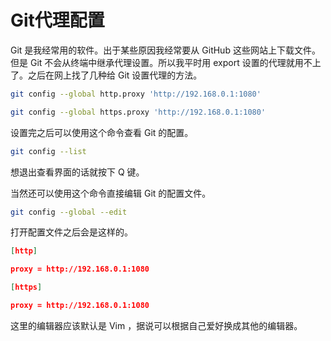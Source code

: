 # Git代理配置



Git 是我经常用的软件。出于某些原因我经常要从 GitHub 这些网站上下载文件。但是 Git 不会从终端中继承代理设置。所以我平时用 export 设置的代理就用不上了。之后在网上找了几种给 Git 设置代理的方法。

```bash
git config --global http.proxy 'http://192.168.0.1:1080'

git config --global https.proxy 'http://192.168.0.1:1080'
```

设置完之后可以使用这个命令查看 Git 的配置。

```bash
git config --list
```

想退出查看界面的话就按下 Q 键。

当然还可以使用这个命令直接编辑 Git 的配置文件。

```bash
git config --global --edit
```

打开配置文件之后会是这样的。

```json
[http]

proxy = http://192.168.0.1:1080

[https]

proxy = http://192.168.0.1:1080
```

这里的编辑器应该默认是 Vim ，据说可以根据自己爱好换成其他的编辑器。


